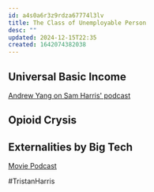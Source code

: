 ```yaml
---
id: a4s0a6r3z9rdza67774l3lv
title: The Class of Unemployable Person
desc: ""
updated: 2024-12-15T22:35
created: 1642074382038
---
```

## Universal Basic Income

[Andrew Yang on Sam Harris' podcast](https://www.samharris.org/podcasts/making-sense-episodes/202-may-11-2020)

## Opioid Crysis

## Externalities by Big Tech

[Movie ](https://en.wikipedia.org/wiki/The_Social_Dilemma)
[Podcast](https://www.humanetech.com/podcast)

#TristanHarris

